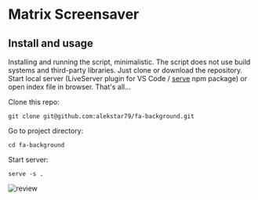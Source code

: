 # Matrix Screensaver

## Install and usage

Installing and running the script, minimalistic. The script does not use build systems and third-party libraries.
Just clone or download the repository. Start local server
(LiveServer plugin for VS Code / [serve](https://github.com/vercel/serve) npm package)
or open index file in browser. That's all...

Clone this repo:
```shell
git clone git@github.com:alekstar79/fa-background.git
```
Go to project directory:
```shell
cd fa-background
```
Start server:
```shell
serve -s .
```

![review](review.gif "FA Background")
